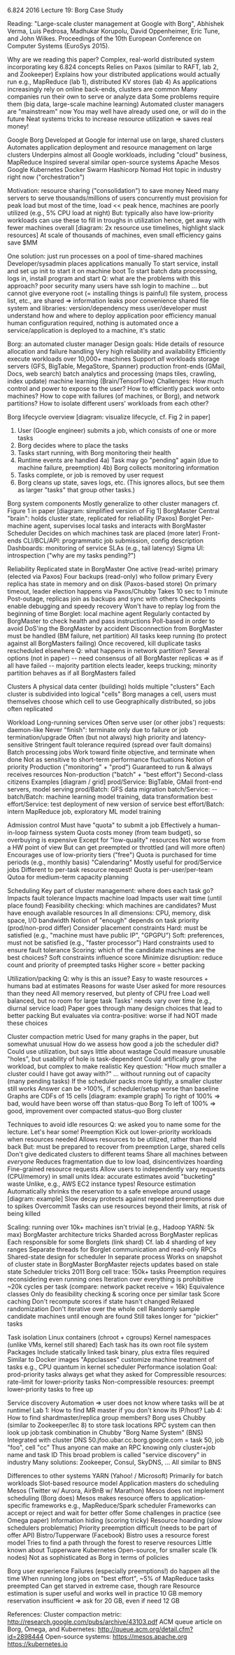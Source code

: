 6.824 2016 Lecture 19: Borg Case Study

Reading: "Large-scale cluster management at Google with Borg", Abhishek Verma,
Luis Pedrosa, Madhukar Korupolu, David Oppenheimer, Eric Tune, and John Wilkes.
Proceedings of the 10th European Conference on Computer Systems (EuroSys 2015).

Why are we reading this paper?
  Complex, real-world distributed system incorporating key 6.824 concepts
    Relies on Paxos (similar to RAFT, lab 2, and Zookeeper)
  Explains how your distributed applications would actually run
    e.g., MapReduce (lab 1), distributed KV stores (lab 4)
  As applications increasingly rely on online back-ends, clusters are common
    Many companies run their own to serve or analyze data
    Some problems require them (big data, large-scale machine learning)
  Automated cluster managers are "mainstream" now
    You may well have already used one, or will do in the future
    Neat systems tricks to increase resource utilization => saves real money!

Google Borg
  Developed at Google for internal use on large, shared clusters
    Automates application deployment and resource management on large clusters
    Underpins almost all Google workloads, including "cloud" business, MapReduce
  Inspired several similar open-source systems
    Apache Mesos
    Google Kubernetes
    Docker Swarm
    Hashicorp Nomad
  Hot topic in industry right now ("orchestration")

Motivation: resource sharing ("consolidation") to save money
  Need many servers to serve thousands/millions of users concurrently
    must provision for peak load
    but most of the time, load << peak
    hence, machines are poorly utilized (e.g., 5% CPU load at night)
  But: typically also have low-priority workloads
    can use these to fill in troughs in utilization
    hence, get away with fewer machines overall
  [diagram: 2x resource use timelines, highlight slack resources]
  At scale of thousands of machines, even small efficiency gains save $MM

One solution: just run processes on a pool of time-shared machines
  Developer/sysadmin places applications manually
    To start service, install and set up init to start it on machine boot
    To start batch data processing, logs in, install program and start
  Q: what are the problems with this approach?
    poor security
      many users have ssh login to machine
      ... but cannot give everyone root (= installing things is painful)
      file system, process list, etc., are shared => information leaks
    poor convenience
      shared file system and libraries: version/dependency mess
      user/developer must understand how and where to deploy application
    poor efficiency
      manual human configuration required, nothing is automated
      once a service/application is deployed to a machine, it's static

Borg: an automated cluster manager
  Design goals:
    Hide details of resource allocation and failure handling
    Very high reliability and availability
    Efficiently execute workloads over 10,000+ machines
    Support *all* workloads
      storage servers (GFS, BigTable, MegaStore, Spanner)
      production front-ends (GMail, Docs, web search)
      batch analytics and processing (maps tiles, crawling, index update)
      machine learning (Brain/TensorFlow)
  Challenges:
    How much control and power to expose to the user?
    How to efficiently pack work onto machines?
    How to cope with failures (of machines, or Borg), and network partitions?
    How to isolate different users' workloads from each other?

Borg lifecycle overview
  [diagram: visualize lifecycle, cf. Fig 2 in paper]
  1. User (Google engineer) submits a job, which consists of one or more tasks
  2. Borg decides where to place the tasks
  3. Tasks start running, with Borg monitoring their health
  4. Runtime events are handled
    4a) Task may go "pending" again (due to machine failure, preemption)
    4b) Borg collects monitoring information
  5. Tasks complete, or job is removed by user request
  6. Borg cleans up state, saves logs, etc.
  (This ignores allocs, but see them as larger "tasks" that group other tasks.)

Borg system components
  Mostly generalize to other cluster managers
  cf. Figure 1 in paper
  [diagram: simplified version of Fig 1]
  BorgMaster
    Central "brain": holds cluster state, replicated for reliability (Paxos)
  Borglet
    Per-machine agent, supervises local tasks and interacts with BorgMaster
  Scheduler
    Decides on which machines task are placed (more later)
  Front-ends
    CLI/BCL/API: programmatic job submission, config description
    Dashboards: monitoring of service SLAs (e.g., tail latency)
    Sigma UI: introspection ("why are my tasks pending?")

Reliability
  Replicated state in BorgMaster
    One active (read-write) primary (elected via Paxos)
    Four backups (read-only) who follow primary
      Every replica has state in memory and on disk (Paxos-based store)
    On primary timeout, leader election happens via Paxos/Chubby
      Takes 10 sec to 1 minute
      Post-outage, replicas join as backups and sync with others
    Checkpoints enable debugging and speedy recovery
      Won't have to replay log from the beginning of time
  Borglet: local machine agent
    Regularly contacted by BorgMaster to check health and pass instructions
      Poll-based in order to avoid DoS'ing the BorgMaster by accident
    Disconnection from BorgMaster must be handled (BM failure, net partition)
      All tasks keep running (to protect against all BorgMasters failing)
      Once recovered, kill duplicate tasks rescheduled elsewhere
  Q: what happens in network partition? Several options (not in paper)
     -- need consensus of all BorgMaster replicas => as if all have failed
     -- majority partition elects leader, keeps trucking; minority partition
        behaves as if all BorgMasters failed

Clusters
  A physical data center (building) holds multiple "clusters"
  Each cluster is subdivided into logical "cells"
  Borg manages a cell, users must themselves choose which cell to use
    Geographically distributed, so jobs often replicated

Workload
  Long-running services
    Often serve user (or other jobs') requests: daemon-like
    Never "finish": terminate only due to failure or job termination/upgrade
    Often (but not always) high priority and latency-sensitive
    Stringent fault tolerance required (spread over fault domains)
  Batch processing jobs
    Work toward finite objective, and terminate when done
    Not as sensitive to short-term performance fluctuations
  Notion of priority
    Production ("monitoring" + "prod")
      Guaranteed to run & always receives resources
    Non-production ("batch" + "best effort")
      Second-class citizens
  Examples [diagram / grid]
    prod/Service: BigTable, GMail front-end servers, model serving
    prod/Batch: GFS data migration
    batch/Service: --
    batch/Batch: machine learning model training, data transformation
    best effort/Service: test deployment of new version of service
    best effort/Batch: intern MapReduce job, exploratory ML model training

Admission control
  Must have "quota" to submit a job
  Effectively a human-in-loop fairness system
  Quota costs money (from team budget), so overbuying is expensive
    Except for "low-quality" resources
      Not worse from a HW point of view
      But can get preempted or throttled (and will more often)
    Encourages use of low-priority tiers ("free")
  Quota is purchased for time periods (e.g., monthly basis)
    "Calendaring"
    Mostly useful for prod/Service jobs
  Different to per-task resource request!
    Quota is per-user/per-team
    Qutoa for medium-term capacity planning

Scheduling
  Key part of cluster management: where does each task go?
    Impacts fault tolerance
    Impacts machine load
    Impacts user wait time (until place found)
  Feasibility checking: which machines are candidates?
    Must have enough available resources
      In all dimensions: CPU, memory, disk space, I/O bandwidth
      Notion of "enough" depends on task priority (prod/non-prod differ)
    Consider placement constraints
      Hard: must be satisfied (e.g., "machine must have public IP", "GPGPU")
      Soft: preferences, must not be satisfied (e.g., "faster processor")
      Hard constraints used to ensure fault tolerance 
  Scoring: which of the candidate machines are the best choices?
    Soft constraints influence score
    Minimize disruption: reduce count and priority of preempted tasks
    Higher score = better packing

Utilization/packing
  Q: why is this an issue? Easy to waste resources + humans bad at estimates
  Reasons for waste
    User asked for more resources than they need
    All memory reserved, but plenty of CPU free
    Load well balanced, but no room for large task
    Tasks' needs vary over time (e.g., diurnal service load)
  Paper goes through many design choices that lead to better packing
    But evaluates via contra-positive: worse if had NOT made these choices

Cluster compaction metric
  Used for many graphs in the paper, but somewhat unusual
  How do we assess how good a job the scheduler did?
    Could use utilization, but says little about wastage
    Could measure unusable "holes", but usability of hole is task-dependent
    Could artifically grow the workload, but complex to make realistic
  Key question: "How much smaller a cluster could I have got away with?"
    ... without running out of capacity (many pending tasks)
    If the scheduler packs more tightly, a smaller cluster still works
    Answer can be >100%, if scheduler/setup worse than baseline
  Graphs are CDFs of 15 cells
    [diagram: example graph]
    To right of 100% => bad, would have been worse off than status-quo Borg
    To left of 100% => good, improvement over compacted status-quo Borg cluster

Techniques to avoid idle resources
  Q: we asked you to name some for the lecture. Let's hear some!
  Preemption
    Kick out lower-priority workloads when resources needed
    Allows resources to be utilized, rather than held back
    But: must be prepared to recover from preemption
  Large, shared cells
    Don't give dedicated clusters to different teams
    Share all machines between *everyone*
    Reduces fragmentation due to low load, disincentivizes hoarding
  Fine-grained resource requests
    Allow users to independently vary requests (CPU/memory) in small units
    Idea: accurate estimates avoid "bucketing" waste
    Unlike, e.g., AWS EC2 instance types!
  Resource estimation
    Automatically shrinks the reservation to a safe envelope around usage
    [diagram: example]
    Slow decay protects against repeated preemptions due to spikes
  Overcommit
    Tasks can use resources beyond their limits, at risk of being killed

Scaling: running over 10k+ machines isn't trivial (e.g., Hadoop YARN: 5k max)
  BorgMaster architecture tricks
    Sharded across BorgMaster replicas
      Each responsible for some Borglets (link shard)
      Cf. lab 4 sharding of key ranges
    Separate threads for Borglet communication and read-only RPCs
    Shared-state design for scheduler
      In separate process
      Works on snapshot of cluster state in BorgMaster
      BorgMaster rejects updates based on stale state
  Scheduler tricks
    2011 Borg cell trace: 150k+ tasks
      Preemption requires reconsidering even running ones
    Iteration over everything is prohibitive
      ~20k cycles per task (compare: network packet receive = 16k)
    Equivalence classes
      Only do feasibility checking & scoring once per similar task
    Score caching
      Don't recompute scores if state hasn't changed
    Relaxed randomization
      Don't iterative over the whole cell
      Randomly sample candidate machines until enough are found
      Still takes longer for "pickier" tasks

Task isolation
  Linux containers (chroot + cgroups)
    Kernel namespaces (unlike VMs, kernel still shared)
    Each task has its own root file system
  Packages
    Include statically linked task binary, plus extra files required
    Similar to Docker images
  "Appclasses" customize machine treatment of tasks
    e.g., CPU quantum in kernel scheduler
  Performance isolation
    Goal: prod-priority tasks always get what they asked for
    Compressible resources: rate-limit for lower-priority tasks
    Non-compressible resources: preempt lower-priority tasks to free up

Service discovery
  Automation => user does not know where tasks will be at runtime!
    Lab 1: How to find MR master if you don't know its IP/host?
    Lab 4: How to find shardmaster/replica group members?
  Borg uses Chubby (similar to Zookeeper/lec 8) to store task locations
    RPC system can then look up job:task combination in Chubby
  "Borg Name System" (BNS)
    Integrated with cluster DNS
    50.jfoo.ubar.cc.borg.google.com = task 50, job "foo", cell "cc"
  Thus anyone can make an RPC knowing only cluster+job name and task ID
  This broad problem is called "service discovery" in industry
    Many solutions: Zookeeper, Consul, SkyDNS, ...
    All similar to BNS

Differences to other systems
  YARN (Yahoo! / Microsoft)
    Primarily for batch workloads
    Slot-based resource model
    Application masters do scheduling
  Mesos (Twitter w/ Aurora, AirBnB w/ Marathon)
    Mesos does not implement scheduling (Borg does)
    Mesos makes resource offers to application-specific frameworks
      e.g., MapReduce/Spark scheduler
      Frameworks can accept or reject and wait for better offer
    Some challenges in practice (see Omega paper)
      Information hiding (scoring tricky)
      Resource hoarding (slow schedulers problematic)
      Priority preemption difficult (needs to be part of offer API)
  Bistro/Tupperware (Facebook)
    Bistro uses a resource forest model
    Tries to find a path through the forest to reserve resources
    Little known about Tupperware
  Kubernetes
    Open-source, for smaller scale (1k nodes)
    Not as sophisticated as Borg in terms of policies

Borg user experience
  Failures (especially preemptions!) do happen all the time
    When running long jobs on "best effort", ~5% of MapReduce tasks preempted
    Can get starved in extreme case, though rare
  Resource estimation is super useful and works well in practice
    10 GB memory reservation insufficient => ask for 20 GB, even if need 12 GB


References:
  Cluster compaction metric: http://research.google.com/pubs/archive/43103.pdf
  ACM queue article on Borg, Omega, and Kubernetes:
    http://queue.acm.org/detail.cfm?id=2898444
  Open-source systems:
    https://mesos.apache.org
    https://kubernetes.io